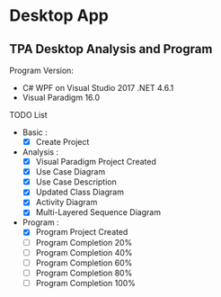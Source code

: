 # Desktop App
## TPA Desktop Analysis and Program
Program Version:
- C# WPF on Visual Studio 2017 .NET 4.6.1
- Visual Paradigm 16.0

TODO List
- Basic :
  - [x] Create Project
- Analysis :
  - [x] Visual Paradigm Project Created
  - [x] Use Case Diagram
  - [x] Use Case Description
  - [x] Updated Class Diagram
  - [x] Activity Diagram
  - [x] Multi-Layered Sequence Diagram
- Program :
  - [x] Program Project Created
  - [ ] Program Completion 20%
  - [ ] Program Completion 40%
  - [ ] Program Completion 60%
  - [ ] Program Completion 80%
  - [ ] Program Completion 100%
